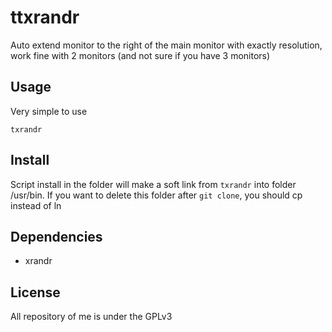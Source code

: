 # ttxrandr

Auto extend monitor to the right of the main monitor with exactly resolution, work fine with 2 monitors (and not sure if you have 3 monitors)

## Usage

Very simple to use

```
txrandr
```

## Install

Script install in the folder will make a soft link from `txrandr` into folder
/usr/bin. If you want to delete this folder after `git clone`, you should cp
instead of ln

## Dependencies

- xrandr

## License

All repository of me is under the GPLv3

